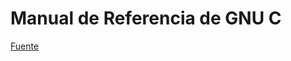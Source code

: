 Manual de Referencia de GNU C
=============================

[Fuente](https://www.gnu.org/software/gnu-c-manual/gnu-c-manual.html)
